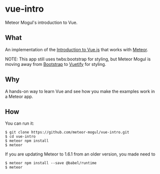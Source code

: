 # vue-intro
Meteor Mogul's introduction to Vue.

## What

An implementation of the [Introduction to Vue.js](https://vuejs.org/v2/guide/index.html) that works with [Meteor](https://www.meteor.com/).

NOTE: This app still uses twbs:bootstrap for styling, but Meteor Mogul is moving away from [Bootstrap](https://getbootstrap.com/) to [Vuetify](https://vuetifyjs.com/en/) for styling.

## Why

A hands-on way to learn Vue and see how you make the examples work in a Meteor app.

## How

You can run it:

```
$ git clone https://github.com/meteor-mogul/vue-intro.git
$ cd vue-intro
$ meteor npm install
$ meteor
```

If you are updating Meteor to 1.6.1 from an older version, you made need to

```
$ meteor npm install --save @babel/runtime
$ meteor
```
